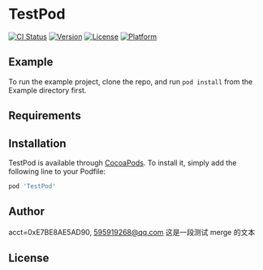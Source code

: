 # TestPod

[![CI Status](http://img.shields.io/travis/acct<blob>=0xE7BE8AE5AD90/TestPod.svg?style=flat)](https://travis-ci.org/acct<blob>=0xE7BE8AE5AD90/TestPod)
[![Version](https://img.shields.io/cocoapods/v/TestPod.svg?style=flat)](http://cocoapods.org/pods/TestPod)
[![License](https://img.shields.io/cocoapods/l/TestPod.svg?style=flat)](http://cocoapods.org/pods/TestPod)
[![Platform](https://img.shields.io/cocoapods/p/TestPod.svg?style=flat)](http://cocoapods.org/pods/TestPod)

## Example

To run the example project, clone the repo, and run `pod install` from the Example directory first.

## Requirements

## Installation

TestPod is available through [CocoaPods](http://cocoapods.org). To install
it, simply add the following line to your Podfile:

```ruby
pod 'TestPod'
```

## Author

acct<blob>=0xE7BE8AE5AD90, 595919268@qq.com
这是一段测试 merge 的文本
## License
